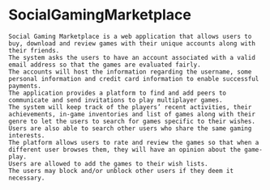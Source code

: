 # SocialGamingMarketplace

	Social Gaming Marketplace is a web application that allows users to buy, download and review games with their unique accounts along with their friends. 
	The system asks the users to have an account associated with a valid email address so that the games are evaluated fairly. 
	The accounts will host the information regarding the username, some personal information and credit card information to enable successful payments. 
	The application provides a platform to find and add peers to communicate and send invitations to play multiplayer games. 
	The system will keep track of the players’ recent activities, their achievements, in-game inventories and list of games along with their genre to let the users to search for games specific to their wishes. 
	Users are also able to search other users who share the same gaming interests.
	The platform allows users to rate and review the games so that when a different user browses them, they will have an opinion about the game-play.
	Users are allowed to add the games to their wish lists.
	The users may block and/or unblock other users if they deem it necessary.
